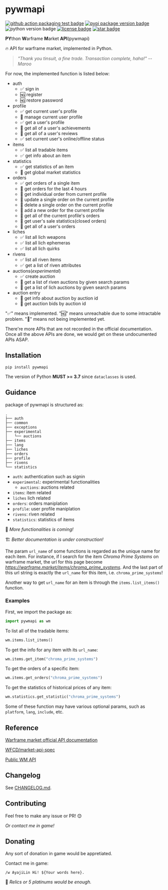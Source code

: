 # pywmapi

[![github action packaging test badge](https://img.shields.io/github/workflow/status/leonardodalinky/pywmapi/Python%20package%20test/main?label=main)](https://github.com/leonardodalinky/pywmapi/tree/main)
[![pypi package version badge](https://img.shields.io/pypi/v/pywmapi)](https://pypi.org/project/pywmapi/)
![python version badge](https://img.shields.io/badge/python-%3E%3D3.7-blue)
[![license badge](https://img.shields.io/github/license/leonardodalinky/pywmapi)](https://github.com/leonardodalinky/pywmapi/blob/main/LICENSE)
[![star badge](https://img.shields.io/github/stars/leonardodalinky/pywmapi?style=social)](https://github.com/leonardodalinky/pywmapi)


**PY**thon **W**arframe **M**arket **API**(pywmapi)

🔥 API for warframe market, implemented in Python.

> *"Thank you tinsuit, a fine trade. Transaction complete, haha!" -- Maroo*

For now, the implemented function is listed below:

* auth
  * ✅ sign in
  * 🆖 register
  * 🆖 restore password
* profile
  * ✅ get current user's profile
  * 🔲 manage current user profile
  * ✅ get a user's profile
  * 🔲 get all of a user's achievements
  * 🔲 get all of a user's reviews
  * ✅ set current user's online/offline status
* items
  * ✅ list all tradable items
  * ✅ get info about an item
* statistics
  * ✅ get statistics of an item
  * 🔲 get global market statistics
* orders
  * ✅ get orders of a single item
  * 🔲 get orders for the last 4 hours
  * 🔲 get individual order from current profile
  * 🔲 update a single order on the current profile
  * 🔲 delete a single order on the current profile
  * 🔲 add a new order for the current profile
  * 🔲 get all of the current profile's orders
  * 🔲 get user's sale statistics(closed orders)
  * 🔲 get all of a user's orders
* liches
  * ✅ list all lich weapons
  * ✅ list all lich ephemeras
  * ✅ list all lich quirks
* rivens
  * ✅ list all riven items
  * ✅ get a list of riven attributes
* auctions(*experimental*)
  * ✅ create auction
  * 🔲 get a list of riven auctions by given search params
  * 🔲 get a list of lich auctions by given search params
* auction entry
  * 🔲 get info about auction by auction id
  * 🔲 get auction bids by auction id

"✅" means implemented. "🆖" means unreachable due to some intractable problem. "🔲" means not being implemented yet.

There're more APIs that are not recorded in the official documentation. Once all the above APIs are done, we would get on these undocumented APIs ASAP.

## Installation

```
pip install pywmapi
```

The version of Python **MUST >= 3.7** since `dataclasses` is used.

## Guidance

package of pywmapi is structured as:
```
.
├── auth
├── common
├── exceptions
├── experimental
│   └── auctions
├── items
├── lang
├── liches
├── orders
├── profile
├── rivens
└── statistics
```

* `auth`: authentication such as signin
* `experimental`: experimental functionalities
  * `auctions`: auctions related
* `items`: item related
* `liches` lich related
* `orders`: orders maniplation
* `profile`: user profile maniplation
* `rivens`: riven related
* `statistics`: statistics of items

💪 *More functionalities is coming!*

🏗️ *Better documentation is under construction!*

The param `url_name` of some functions is regarded as the unique name for each item. For instance, if I search for the item *Chroma Prime Systems* on warframe market, the url for this page become *https://warframe.market/items/chroma_prime_systems*. And the last part of this url string is exactly the `url_name` for this item, i.e. `chroma_prime_systems`!

Another way to get `url_name` for an item is through the `items.list_items()` function.

### Examples

First, we import the package as:
```python
import pywmapi as wm
```

To list all of the tradable items:
```python
wm.items.list_items()
```

To get the info for any item with its `url_name`:
```python
wm.items.get_item("chroma_prime_systems")
```

To get the orders of a specific item:
```python
wm.items.get_orders("chroma_prime_systems")
```

To get the statistics of historical prices of any item:
```python
wm.statistics.get_statistic("chroma_prime_systems")
```

Some of these function may have various optional params, such as `platform`, `lang`, `include`, etc.

## Reference

[Warframe market official API documentation](https://warframe.market/api_docs)

[WFCD/market-api-spec](https://github.com/WFCD/market-api-spec)

[Public WM API](https://docs.google.com/document/d/1121cjBNN4BeZdMBGil6Qbuqse-sWpEXPpitQH5fb_Fo)

## Changelog

See [CHANGELOG.md](CHANGELOG.md).

## Contributing
Feel free to make any issue or PR! 😊

*Or contact me in game!*

## Donating

Any sort of donation in game would be appretiated.

Contact me in game:
```
/w AyajiLin Hi! ${Your words here}.
```

🤣 *Relics or 5 platinums would be enough.*
